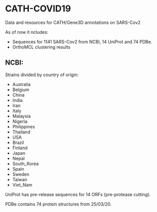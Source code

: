 # CATH-COVID19
Data and resources for CATH/Gene3D annotations on SARS-Cov2

As of now it ncludes:
 - Sequences for 1141 SARS-Cov2 from NCBI, 14 UniProt and 74 PDBe.
 - OrthoMCL clustering results

## NCBI: 
Strains divided by country of origin:
- Australia
- Belgium
- China
- India
- Iran
- Italy
- Malaysia
- Nigeria
- Philippines
- Thailand
- USA
- Brazil
- Finland
- Japan
- Nepal
- South_Korea
- Spain
- Sweden
- Taiwan
- Viet_Nam

UniProt has pre-release sequences for 14 ORFs (pre-protease cutting).

PDBe contains 74 protein structures from 25/03/20.
